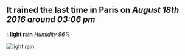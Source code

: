 ## It rained the last time in Paris on *August 18th 2016 around 03:06 pm*
💧  **light rain** *Humidity 96%*

![light rain](http://openweathermap.org/img/w/10d.png)
